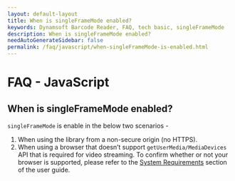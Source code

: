 ```yaml
---
layout: default-layout
title: When is singleFrameMode enabled?
keywords: Dynamsoft Barcode Reader, FAQ, tech basic, singleFrameMode
description: When is singleFrameMode enabled?
needAutoGenerateSidebar: false
permalink: /faq/javascript/when-singleFrameMode-is-enabled.html
---
```


# FAQ - JavaScript

## When is singleFrameMode enabled?

`singleFrameMode` is enable in the below two scenarios -

1. When using the library from a non-secure origin (no HTTPS).
2. When using a browser that doesn’t support `getUserMedia/MediaDevices` API that is required for video streaming. To confirm whether or not your browser is supported, please refer to the [System Requirements](https://www.dynamsoft.com/barcode-reader/programming/javascript/user-guide/?ver=latest#system-requirements) section of the user guide.
